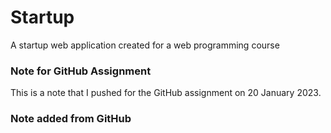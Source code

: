 # Startup
A startup web application created for a web programming course

### Note for GitHub Assignment
This is a note that I pushed for the GitHub assignment on 20 January 2023.

### Note added from GitHub

